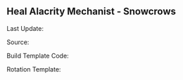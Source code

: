 ## Heal Alacrity Mechanist - Snowcrows
Last Update: 

Source:

Build Template Code: ` `

Rotation Template: ` `